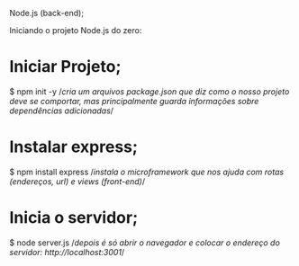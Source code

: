 Node.js (back-end);

Iniciando o projeto Node.js do zero:

# Iniciar Projeto; 
$ npm init -y
/*cria um arquivos package.json que diz como o nosso projeto deve se comportar, mas principalmente guarda informações sobre dependências adicionadas*/

# Instalar express;
$ npm install express
/*instala o microframework que nos ajuda com rotas (endereços, url) e views (front-end)*/

# Inicia o servidor;
$ node server.js
/*depois é só abrir o navegador e colocar o endereço do servidor: http://localhost:3001*/